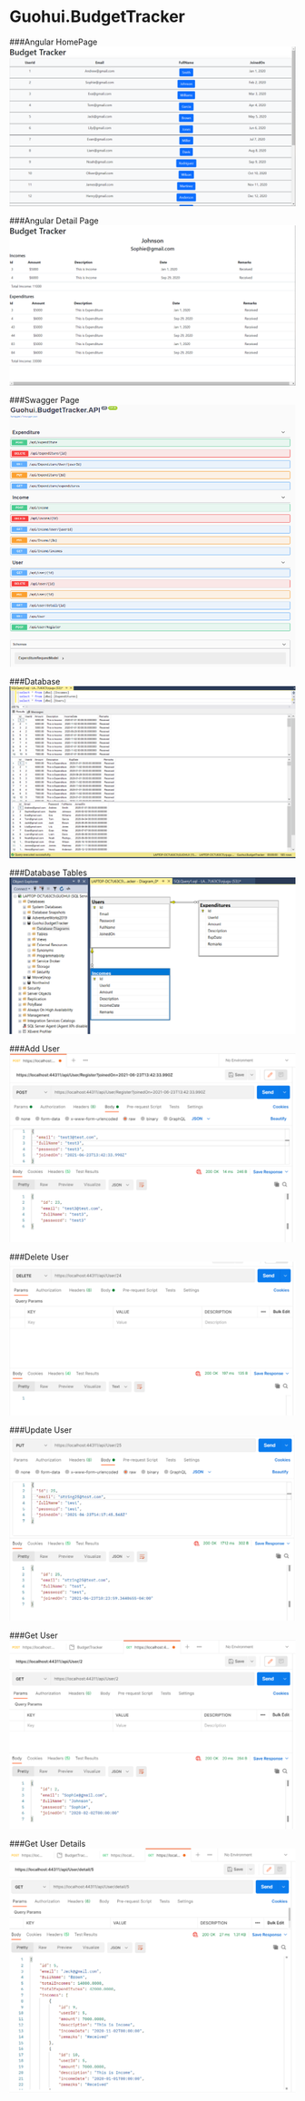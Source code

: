 # Guohui.BudgetTracker
###Angular HomePage
![Angular HomePage](https://github.com/Guohui-Liu/Guohui.BudgetTracker/blob/master/picture/Angular%20home%20page.png)

###Angular Detail Page
![](https://github.com/Guohui-Liu/Guohui.BudgetTracker/blob/master/picture/Angular%20detail%20page.png)

###Swagger Page
![](https://github.com/Guohui-Liu/Guohui.BudgetTracker/blob/master/picture/Swagger%20page.png)

###Database
![](https://github.com/Guohui-Liu/Guohui.BudgetTracker/blob/master/picture/database.png)

###Database Tables
![](https://github.com/Guohui-Liu/Guohui.BudgetTracker/blob/master/picture/database%20table.png)

###Add User
![](https://github.com/Guohui-Liu/Guohui.BudgetTracker/blob/master/picture/Add%20user.png)

###Delete User
![](https://github.com/Guohui-Liu/Guohui.BudgetTracker/blob/master/picture/Delete%20user.png)

###Update User
![](https://github.com/Guohui-Liu/Guohui.BudgetTracker/blob/master/picture/Update%20user.png)

###Get User
![](https://github.com/Guohui-Liu/Guohui.BudgetTracker/blob/master/picture/Get%20user.png)

###Get User Details
![](https://github.com/Guohui-Liu/Guohui.BudgetTracker/blob/master/picture/Get%20user%20detail.png)

